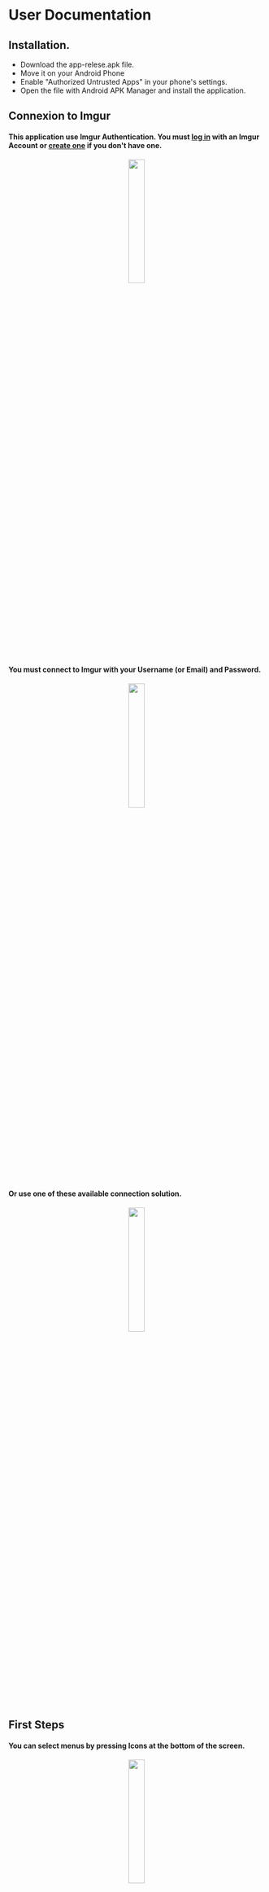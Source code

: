 # User Documentation

## Installation.

 - Download the app-relese.apk file.
 - Move it on your Android Phone
 - Enable "Authorized Untrusted Apps" in your phone's settings.
 - Open the file with Android APK Manager and install the application.

## Connexion to Imgur

#### This application use Imgur Authentication. You must [log in](https://imgur.com/signin) with an Imgur Account or [create one](https://imgur.com/register) if you don't have one.

<p align="center" width="100%">
    <img width="25%" src=Ressources/1.0_WelcomePage.png>
</p>

#### You must connect to Imgur with your Username (or Email) and Password.

<p align="center" width="100%">
    <img width="25%" src=Ressources/2.1_ImgurLogin.png> 
</p>

#### Or use one of these available connection solution.

<p align="center" width="100%">
    <img width="25%" src=Ressources/2.2_ImgurLogin.png>
</p>


## First Steps

#### You can select menus by pressing Icons at the bottom of the screen.

<p align="center" width="100%">
    <img width="25%" src=Ressources/3.3_FeedPage.png>
</p>

### Main Feed (Hot Gallery)

#### This is the main Screen, accessible with the "Home" Icon.

<p align="center" width="100%">
    <img width="25%" src=Ressources/3.1_FeedPage.png>
</p>

#### You can scroll through viral posts and like them.

<p align="center" width="100%">
    <img width="25%" src=Ressources/3.2_FeedPage.png>
</p>

## Account

#### This is your profile Screen, accessible with the "Account" Icon.

<p align="center" width="100%">
    <img width="25%" src=Ressources/7.1_ProfilePage.png>
</p>

#### You can see your profile information.

<p align="center" width="100%">
    <img width="25%" src=Ressources/7.2_ProfilePage.png>
</p>

#### and some statistics.

<p align="center" width="100%">
    <img width="25%" src=Ressources/7.3_ProfilePage.png>
</p>

#### You can scroll through your uploaded images and Zoom on it.

<p align="center" width="100%">
    <img width="25%" src=Ressources/7.3_ProfilePage.png>
</p>

<p align="center" width="100%">
    <img width="25%" src=Ressources/7.3_ProfilePage.png>
</p>


## Search For Images

#### This application allows you to search for a specific Imgur image.

<p align="center" width="100%">
    <img width="25%" src=Ressources/4.1_SearchPage.png>
</p>

#### You can search for an image by writing in the research bar.

<p align="center" width="100%">
    <img width="25%" src=Ressources/4.2_SearchPage.png>
</p>


## Favorites

#### This menu list your favorites Imgur images.

<p align="center" width="100%">
    <img width="25%" src=Ressources/6.1_FavoritesPage.png>
</p>


#### You can tap on them to zoom on it and remove the image from your favorites.

<p align="center" width="100%">
    <img width="25%" src=Ressources/6.2_FavoritesPage.png>
</p>

<p align="center" width="100%">
    <img width="25%" src=Ressources/6.6_FavoriteImage.png>
</p>


## Add an Image

### This application allows you to upload an image on Imgur from your gallery or directly from your camera.

<p align="center" width="100%">
    <img width="25%" src=Ressources/5.1_AddImagePage.png>
</p>

---
### Select From Gallery.
---

<p align="center" width="100%">
    <img width="25%" src=Ressources/5.2_AddImagePage.png>
</p>

#### Allow the App to access your Photos.

<p align="center" width="100%">
    <img width="25%" src=Ressources/8.01_GalleryImage.png>
</p>

#### Select an image from your personal gallery.

<p align="center" width="100%">
    <img width="25%" src=Ressources/8.11_GalleryImage.png>
</p>

#### Give your image a title and optionally a comment.

<p align="center" width="100%">
    <img width="25%" src=Ressources/8.21_GalleryImage.png>
</p>

#### Click the button to upload your image.

<p align="center" width="100%">
    <img width="25%" src=Ressources/8.31_GalleryImage.png>
</p>

#### Check in your Profile menu to access this photo.

<p align="center" width="100%">
    <img width="25%" src=Ressources/8.41_GalleryImage.png>
</p>

---
### Take A picture.
---

<p align="center" width="100%">
    <img width="25%" src=Ressources/5.3_AddImagePage.png>
</p>


#### Give your image a title and optionally a comment.

<p align="center" width="100%">
    <img width="25%" src=Ressources/8.21_GalleryImage.png>
</p>

#### Click the button to upload your image.

<p align="center" width="100%">
    <img width="25%" src=Ressources/8.31_GalleryImage.png>
</p>

#### Check in your Profile menu to access this photo.

<p align="center" width="100%">
    <img width="25%" src=Ressources/8.41_GalleryImage.png>
</p>

